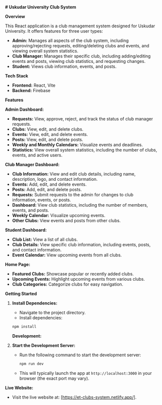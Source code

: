 **# Uskudar University Club System**

**Overview**

This React application is a club management system designed for Uskudar University. It offers features for three user types:

- **Admin:** Manages all aspects of the club system, including approving/rejecting requests, editing/deleting clubs and events, and viewing overall system statistics.
- **Club Manager:** Manages their specific club, including adding/editing events and posts, viewing club statistics, and requesting changes.
- **Student:** Views club information, events, and posts.

**Tech Stack**

- **Frontend:** React, Vite
- **Backend:** Firebase

**Features**

**Admin Dashboard:**

- **Requests:** View, approve, reject, and track the status of club manager requests.
- **Clubs:** View, edit, and delete clubs.
- **Events:** View, edit, and delete events.
- **Posts:** View, edit, and delete posts.
- **Weekly and Monthly Calendars:** Visualize events and deadlines.
- **Statistics:** View overall system statistics, including the number of clubs, events, and active users.

**Club Manager Dashboard:**

- **Club Information:** View and edit club details, including name, description, logo, and contact information.
- **Events:** Add, edit, and delete events.
- **Posts:** Add, edit, and delete posts.
- **Requests:** Submit requests to the admin for changes to club information, events, or posts.
- **Dashboard:** View club statistics, including the number of members, events, and posts.
- **Weekly Calendar:** Visualize upcoming events.
- **Other Clubs:** View events and posts from other clubs.

**Student Dashboard:**

- **Club List:** View a list of all clubs.
- **Club Details:** View specific club information, including events, posts, and contact information.
- **Event Calendar:** View upcoming events from all clubs.

**Home Page:**

- **Featured Clubs:** Showcase popular or recently added clubs.
- **Upcoming Events:** Highlight upcoming events from various clubs.
- **Club Categories:** Categorize clubs for easy navigation.

**Getting Started**

1.  **Install Dependencies:**

    - Navigate to the project directory.
    - Install dependencies:

    ```bash
    npm install
    ```

    **Development:**

2.  **Start the Development Server:**
    - Run the following command to start the development server:
      ```bash
      npm run dev
      ```
    - This will typically launch the app at `http://localhost:3000` in your browser (the exact port may vary).

**Live Website:**

- Visit the live website at: [https://et-clubs-system.netlify.app/].
